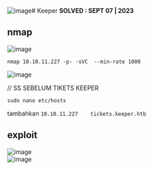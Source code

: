 ![image](https://github.com/PlasmaRing/HTB-WRITE-UP/assets/92077284/80df468b-3f9e-4cc2-8fa9-b93fb689d627)# Keeper 
**SOLVED : SEPT 07 | 2023**


## nmap
![image](https://github.com/PlasmaRing/HTB-WRITE-UP/assets/92077284/04372d38-b9ed-4d6c-921b-625f3dd43b35)  
```
nmap 10.10.11.227 -p- -sVC  --min-rate 1000
```
![image](https://github.com/PlasmaRing/HTB-WRITE-UP/assets/92077284/32830cfb-6e00-4403-b98f-594a8d2948ee)  

// SS SEBELUM TIKETS KEEPER


```
sudo nano etc/hosts
```
tambahkan `10.10.11.227    tickets.keeper.htb`

## exploit
![image](https://github.com/PlasmaRing/HTB-WRITE-UP/assets/92077284/791cc01b-a53c-4a47-9e43-e4eaa8849ef8)  
![image](https://github.com/PlasmaRing/HTB-WRITE-UP/assets/92077284/4406f6c6-502f-4467-be94-5a7cfb29a146)




